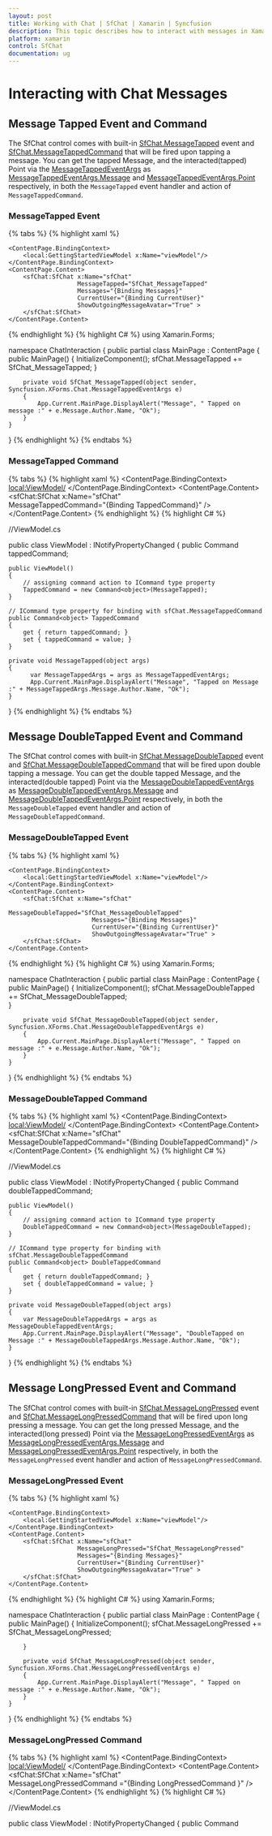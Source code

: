 ```yaml
---
layout: post
title: Working with Chat | SfChat | Xamarin | Syncfusion
description: This topic describes how to interact with messages in Xamarin.Forms Chat(SfChat) using events and Commands.
platform: xamarin
control: SfChat
documentation: ug
---
```


# Interacting with Chat Messages

## Message Tapped Event and Command

The SfChat control comes with built-in [SfChat.MessageTapped](https://help.syncfusion.com/cr/xamarin/Syncfusion.XForms.Chat.SfChat.html#Syncfusion_XForms_Chat_SfChat_MessageTapped) event and [SfChat.MessageTappedCommand](https://help.syncfusion.com/cr/xamarin/Syncfusion.XForms.Chat.SfChat.html#Syncfusion_XForms_Chat_SfChat_MessageTappedCommand) that will be fired upon tapping a message. You can get the tapped Message, and the interacted(tapped) Point via the [MessageTappedEventArgs](https://help.syncfusion.com/cr/xamarin/Syncfusion.XForms.Chat.MessageTappedEventArgs.html) as [MessageTappedEventArgs.Message](https://help.syncfusion.com/cr/xamarin/Syncfusion.XForms.Chat.MessageInteractedEventArgs.html#Syncfusion_XForms_Chat_MessageInteractedEventArgs_Message) and [MessageTappedEventArgs.Point](https://help.syncfusion.com/cr/xamarin/Syncfusion.XForms.Chat.MessageInteractedEventArgs.html#Syncfusion_XForms_Chat_MessageInteractedEventArgs_Position) respectively, in both the `MessageTapped` event handler and action of `MessageTappedCommand`.

### MessageTapped Event

{% tabs %}
{% highlight xaml %}
<?xml version="1.0" encoding="utf-8" ?>
<ContentPage xmlns="http://xamarin.com/schemas/2014/forms"
             xmlns:x="http://schemas.microsoft.com/winfx/2009/xaml"
             xmlns:d="http://xamarin.com/schemas/2014/forms/design"
             xmlns:mc="http://schemas.openxmlformats.org/markup-compatibility/2006"
             xmlns:local="clr-namespace:ChatInteraction"
             xmlns:sfChat="clr-namespace:Syncfusion.XForms.Chat;assembly=Syncfusion.SfChat.XForms"     
             mc:Ignorable="d"
             x:Class="ChatInteraction.MainPage">

    <ContentPage.BindingContext>
        <local:GettingStartedViewModel x:Name="viewModel"/>
    </ContentPage.BindingContext>
    <ContentPage.Content>
        <sfChat:SfChat x:Name="sfChat"
                       MessageTapped="SfChat_MessageTapped"
                       Messages="{Binding Messages}"
                       CurrentUser="{Binding CurrentUser}"                      
                       ShowOutgoingMessageAvatar="True" >
        </sfChat:SfChat>
    </ContentPage.Content>
</ContentPage>
{% endhighlight %}
{% highlight C# %}
using Xamarin.Forms;

namespace ChatInteraction
{
    public partial class MainPage : ContentPage
    {
        public MainPage()
        {
            InitializeComponent();
            sfChat.MessageTapped += SfChat_MessageTapped;
        }

        private void SfChat_MessageTapped(object sender, Syncfusion.XForms.Chat.MessageTappedEventArgs e)
        {
            App.Current.MainPage.DisplayAlert("Message", " Tapped on message :" + e.Message.Author.Name, "Ok");
        }
    }
}
{% endhighlight %}
{% endtabs %}

### MessageTapped Command

{% tabs %}
{% highlight xaml %}
<ContentPage.BindingContext>
    <local:ViewModel/>
</ContentPage.BindingContext>
<ContentPage.Content>
            <sfChat:SfChat x:Name="sfChat"  
                           MessageTappedCommand="{Binding TappedCommand}" />
</ContentPage.Content>
{% endhighlight %}
{% highlight C# %}

//ViewModel.cs

public class ViewModel : INotifyPropertyChanged
{
    public Command<object> tappedCommand;

    public ViewModel()
    {
	    // assigning command action to ICommand type property
        TappedCommand = new Command<object>(MessageTapped);
    }
    
	// ICommand type property for binding with sfChat.MessageTappedCommand
    public Command<object> TappedCommand
    {
        get { return tappedCommand; }
        set { tappedCommand = value; }
    }
     
    private void MessageTapped(object args)
    {
          var MessageTappedArgs = args as MessageTappedEventArgs;
          App.Current.MainPage.DisplayAlert("Message", "Tapped on Message :" + MessageTappedArgs.Message.Author.Name, "Ok");
    }
}
{% endhighlight %}
{% endtabs %}

## Message DoubleTapped Event and Command

The SfChat control comes with built-in [SfChat.MessageDoubleTapped](https://help.syncfusion.com/cr/xamarin/Syncfusion.XForms.Chat.SfChat.html#Syncfusion_XForms_Chat_SfChat_MessageDoubleTapped) event and [SfChat.MessageDoubleTappedCommand](https://help.syncfusion.com/cr/xamarin/Syncfusion.XForms.Chat.SfChat.html#Syncfusion_XForms_Chat_SfChat_MessageDoubleTappedCommand) that will be fired upon double tapping a message. You can get the double tapped Message, and the interacted(double tapped) Point via the [MessageDoubleTappedEventArgs](https://help.syncfusion.com/cr/xamarin/Syncfusion.XForms.Chat.MessageDoubleTappedEventArgs.html) as [MessageDoubleTappedEventArgs.Message](https://help.syncfusion.com/cr/xamarin/Syncfusion.XForms.Chat.MessageInteractedEventArgs.html#Syncfusion_XForms_Chat_MessageInteractedEventArgs_Message) and [MessageDoubleTappedEventArgs.Point](https://help.syncfusion.com/cr/xamarin/Syncfusion.XForms.Chat.MessageInteractedEventArgs.html#Syncfusion_XForms_Chat_MessageInteractedEventArgs_Position) respectively, in both the `MessageDoubleTapped` event handler and action of `MessageDoubleTappedCommand`.

### MessageDoubleTapped Event

{% tabs %}
{% highlight xaml %}
<?xml version="1.0" encoding="utf-8" ?>
<ContentPage xmlns="http://xamarin.com/schemas/2014/forms"
             xmlns:x="http://schemas.microsoft.com/winfx/2009/xaml"
             xmlns:d="http://xamarin.com/schemas/2014/forms/design"
             xmlns:mc="http://schemas.openxmlformats.org/markup-compatibility/2006"
             xmlns:local="clr-namespace:ChatInteraction"
             xmlns:sfChat="clr-namespace:Syncfusion.XForms.Chat;assembly=Syncfusion.SfChat.XForms"            
             mc:Ignorable="d"
             x:Class="ChatInteraction.MainPage">

    <ContentPage.BindingContext>
        <local:GettingStartedViewModel x:Name="viewModel"/>
    </ContentPage.BindingContext>
    <ContentPage.Content>
        <sfChat:SfChat x:Name="sfChat"
                           MessageDoubleTapped="SfChat_MessageDoubleTapped"
                           Messages="{Binding Messages}"
                           CurrentUser="{Binding CurrentUser}"                      
                           ShowOutgoingMessageAvatar="True" >
        </sfChat:SfChat>
    </ContentPage.Content>
</ContentPage>
{% endhighlight %}
{% highlight C# %}
using Xamarin.Forms;

namespace ChatInteraction
{
    public partial class MainPage : ContentPage
    {
        public MainPage()
        {
            InitializeComponent();
            sfChat.MessageDoubleTapped += SfChat_MessageDoubleTapped;        
        }

        private void SfChat_MessageDoubleTapped(object sender, Syncfusion.XForms.Chat.MessageDoubleTappedEventArgs e)
        {
            App.Current.MainPage.DisplayAlert("Message", " Tapped on message :" + e.Message.Author.Name, "Ok");
        }
    }
}
{% endhighlight %}
{% endtabs %}

### MessageDoubleTapped Command

{% tabs %}
{% highlight xaml %}
<ContentPage.BindingContext>
    <local:ViewModel/>
</ContentPage.BindingContext>
<ContentPage.Content>
            <sfChat:SfChat x:Name="sfChat"  
                           MessageDoubleTappedCommand="{Binding DoubleTappedCommand}" />
</ContentPage.Content>
{% endhighlight %}
{% highlight C# %}

//ViewModel.cs

public class ViewModel : INotifyPropertyChanged
{
   public Command<object> doubleTappedCommand;

    public ViewModel()
    {
        // assigning command action to ICommand type property
        DoubleTappedCommand = new Command<object>(MessageDoubleTapped);
    }

    // ICommand type property for binding with sfChat.MessageDoubleTappedCommand
    public Command<object> DoubleTappedCommand
    {
        get { return doubleTappedCommand; }
        set { doubleTappedCommand = value; }
    }

    private void MessageDoubleTapped(object args)
    {
        var MessageDoubleTappedArgs = args as MessageDoubleTappedEventArgs;
        App.Current.MainPage.DisplayAlert("Message", "DoubleTapped on Message :" + MessageDoubleTappedArgs.Message.Author.Name, "Ok");
    }
}
{% endhighlight %}
{% endtabs %}

## Message LongPressed Event and Command

The SfChat control comes with built-in [SfChat.MessageLongPressed](https://help.syncfusion.com/cr/xamarin/Syncfusion.XForms.Chat.SfChat.html#Syncfusion_XForms_Chat_SfChat_MessageLongPressed) event and [SfChat.MessageLongPressedCommand](https://help.syncfusion.com/cr/xamarin/Syncfusion.XForms.Chat.SfChat.html#Syncfusion_XForms_Chat_SfChat_MessageLongPressedCommand) that will be fired upon long pressing a message. You can get the long pressed Message, and the interacted(long pressed) Point via the [MessageLongPressedEventArgs](https://help.syncfusion.com/cr/xamarin/Syncfusion.XForms.Chat.MessageLongPressedEventArgs.html) as [MessageLongPressedEventArgs.Message](https://help.syncfusion.com/cr/xamarin/Syncfusion.XForms.Chat.MessageInteractedEventArgs.html#Syncfusion_XForms_Chat_MessageInteractedEventArgs_Message) and [MessageLongPressedEventArgs.Point](https://help.syncfusion.com/cr/xamarin/Syncfusion.XForms.Chat.MessageInteractedEventArgs.html#Syncfusion_XForms_Chat_MessageInteractedEventArgs_Position) respectively, in both the `MessageLongPressed` event handler and action of `MessageLongPressedCommand`.

### MessageLongPressed Event

{% tabs %}
{% highlight xaml %}
<?xml version="1.0" encoding="utf-8" ?>
<ContentPage xmlns="http://xamarin.com/schemas/2014/forms"
             xmlns:x="http://schemas.microsoft.com/winfx/2009/xaml"
             xmlns:d="http://xamarin.com/schemas/2014/forms/design"
             xmlns:mc="http://schemas.openxmlformats.org/markup-compatibility/2006"
             xmlns:local="clr-namespace:ChatInteraction"
             xmlns:sfChat="clr-namespace:Syncfusion.XForms.Chat;assembly=Syncfusion.SfChat.XForms"            
             mc:Ignorable="d"
             x:Class="ChatInteraction.MainPage">

    <ContentPage.BindingContext>
        <local:GettingStartedViewModel x:Name="viewModel"/>
    </ContentPage.BindingContext>
    <ContentPage.Content>
        <sfChat:SfChat x:Name="sfChat"
                       MessageLongPressed="SfChat_MessageLongPressed"
                       Messages="{Binding Messages}"
                       CurrentUser="{Binding CurrentUser}"                      
                       ShowOutgoingMessageAvatar="True" >
        </sfChat:SfChat>
    </ContentPage.Content>
</ContentPage>
{% endhighlight %}
{% highlight C# %}
using Xamarin.Forms;

namespace ChatInteraction
{
    public partial class MainPage : ContentPage
    {
        public MainPage()
        {
            InitializeComponent();
            sfChat.MessageLongPressed += SfChat_MessageLongPressed;

        }

        private void SfChat_MessageLongPressed(object sender, Syncfusion.XForms.Chat.MessageLongPressedEventArgs e)
        {
            App.Current.MainPage.DisplayAlert("Message", " Tapped on message :" + e.Message.Author.Name, "Ok");
        }       
    }
}
{% endhighlight %}
{% endtabs %}

### MessageLongPressed Command

{% tabs %}
{% highlight xaml %}
<ContentPage.BindingContext>
    <local:ViewModel/>
</ContentPage.BindingContext>
<ContentPage.Content>
            <sfChat:SfChat x:Name="sfChat"  
                           MessageLongPressedCommand ="{Binding LongPressedCommand }" />
</ContentPage.Content>
{% endhighlight %}
{% highlight C# %}

//ViewModel.cs

public class ViewModel : INotifyPropertyChanged
{
    public Command<object> longPressedCommand;

    public ViewModel()
    {
	    // assigning command action to ICommand type property
        LongPressedCommand = new Command<object>(MessageLongPressed);
    }

    // ICommand type property for binding with sfChat.MessageLongPressedCommand
    public Command<object> LongPressedCommand
    {
        get { return longPressedCommand; }
        set { longPressedCommand = value; }
    }

    private void MessageLongPressed(object args)
    {
        var MessageLongPressedArgs = args as MessageLongPressedEventArgs;
        App.Current.MainPage.DisplayAlert("Message", "LongPressed on Message :" + MessageLongPressedArgs.Message.Author.Name, "Ok");
    }
}
{% endhighlight %}
{% endtabs %}



